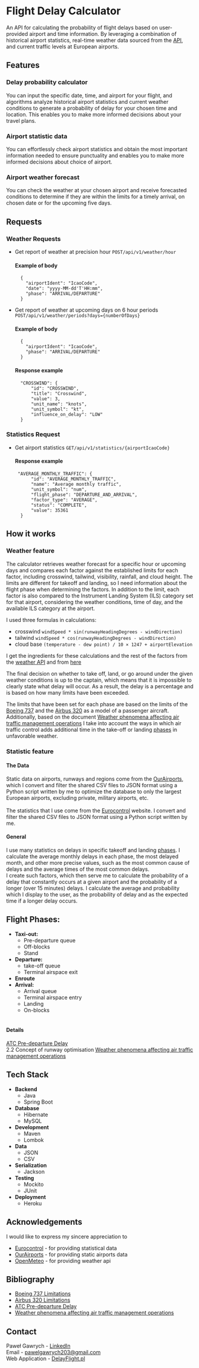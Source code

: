 # Flight Delay Calculator

An API for calculating the probability of flight delays based on user-provided airport and time information. By leveraging a combination of historical airport statistics, real-time weather data sourced from the [API](#acknowledgements), and current traffic levels at European airports.

## Features
  ### Delay probability calculator
  You can input the specific date, time, and airport for your flight, and algorithms analyze historical airport statistics and current weather conditions to generate a probability of delay for your chosen time and location. This enables you to make more informed decisions about your travel plans.
  
  ### Airport statistic data
  You can effortlessly check airport statistics and obtain the most important information needed to ensure punctuality and enables you to make more informed decisions about choice of airport.
  
  ### Airport weather forecast
  You can check the weather at your chosen airport and receive forecasted conditions to determine if they are within the limits for a timely arrival, on chosen date or for the upcoming five days.

## Requests
  ### Weather Requests
  * Get report of weather at precision hour `POST/api/v1/weather/hour`
  
    #### Example of body 
    ```
      {
        "airportIdent": "IcaoCode",
        "date": "yyyy-MM-dd'T'HH:mm",
        "phase": "ARRIVAL/DEPARTURE"
      }
    ```
* Get report of weather at upcoming days on 6 hour periods `POST/api/v1/weather/periods?days={numberOfDays}`

  #### Example of body
    ```
      {
        "airportIdent": "IcaoCode",
        "phase": "ARRIVAL/DEPARTURE"
      }
    ```

  #### Response example

  ```
    "CROSSWIND": {
        "id": "CROSSWIND",
        "title": "Crosswind",
        "value": 3,
        "unit_name": "knots",
        "unit_symbol": "kt",
        "influence_on_delay": "LOW"
    }
  ```

### Statistics Request
* Get airport statistics `GET/api/v1/statistics/{airportIcaoCode}`

  #### Response example
  
  ```
   "AVERAGE_MONTHLY_TRAFFIC": {
        "id": "AVERAGE_MONTHLY_TRAFFIC",
        "name": "Average monthly traffic",
        "unit_symbol": "num",
        "flight_phase": "DEPARTURE_AND_ARRIVAL",
        "factor_type": "AVERAGE",
        "status": "COMPLETE",
        "value": 35361
    }
  ```

## How it works
  ### Weather feature
  The calculator retrieves weather forecast for a specific hour or upcoming days and compares each factor against the established limits for each factor, including crosswind, tailwind, visibility, rainfall, and cloud height. The limits are different for takeoff and landing, so I need information about the flight phase when determining the factors. In addition to the limit, each factor is also compared to the Instrument Landing System (ILS) category set for that airport, considering the weather conditions, time of day, and the available ILS category at the airport.

  I used three formulas in calculations:
  * crosswind `windSpeed * sin(runwayHeadingDegrees - windDirection)`
  * tailwind `windSpeed * cos(runwayHeadingDegrees - windDirection)`
  * cloud base `(temperature - dew point) / 10 × 1247 + airportElevation`

  I get the ingredients for these calculations and the rest of the factors from the [weather API](#acknowledgements) and from [here](#the-data)


  The final decision on whether to take off, land, or go around under the given weather conditions is up to the captain, which means that it is impossible to clearly state what delay will occur. As a result, the delay is a percentage and is based on how many limits have been exceeded.

  The limits that have been set for each phase are based on the limits of the [Boeing 737](#bibliography) and the [Airbus 320](#bibliography) as a model of a passenger aircraft.
  Additionally, based on the document [Weather phenomena affecting air traffic management operations](#bibliography) I take into account the ways in which air traffic control adds additional time in the take-off or landing [phases](#flight-phases) in unfavorable weather.


  ### Statistic feature
  #### The Data
  Static data on airports, runways and regions come from the [OurAirports](#acknowledgements), which I convert and filter the shared CSV files to JSON format using a Python script written by me to optimize the database to only the largest European airports, excluding private, military airports, etc.<br/><br/>
  The statistics that I use come from the [Eurocontrol](#acknowledgements) website. I convert and filter the shared CSV files to JSON format using a Python script written by me.
  
  #### General
   I use many statistics on delays in specific takeoff and landing [phases](#flight-phases). I calculate the average monthly delays in each phase, the most delayed month, and other more precise values, such as the most common cause of delays and the average times of the most common delays. <br /> I create such factors, which then serve me to calculate the probability of a delay that constantly occurs at a given airport and the probability of a longer (over 15 minutes) delays. I calculate the average and probability which I display to the user, as the probability of delay and as the expected time if a longer delay occurs.

  ## Flight Phases:
  * **Taxi-out:**
    * Pre-departure queue
    * Off-blocks
    * Stand
  * **Departure:**
    * take-off queue
    * Terminal airspace exit
  * **Enroute**
  * **Arrival:**
    * Arrival queue
    * Terminal airspace entry
    * Landing
    * On-blocks
  <br/> <br/>
  #### Details
  [ATC Pre-departure Delay](#bibliography) <br /> 2.2 Concept of runway optimisation [Weather phenomena affecting air traffic management operations](#bibliography) 

## Tech Stack
* **Backend**
  * Java
  * Spring Boot
* **Database**
  * Hibernate
  * MySQL
* **Development**
  * Maven
  * Lombok
* **Data**
  * JSON
  * CSV
* **Serialization**
  * Jackson
* **Testing**
  * Mockito
  * JUnit
* **Deployment**
  * Heroku

## Acknowledgements
I would like to express my sincere appreciation to 
* [Eurocontrol](https://www.eurocontrol.int) - for providing statistical data
* [OurAirports](https://www.ourairports.com) - for providing static airports data
* [OpenMeteo](https://www.open-meteo.com) - for providing weather api

## Bibliography
* [Boeing 737 Limitations](http://www.b737.org.uk/limitations.htm)
* [Airbus 320 Limitations](https://wiki.ivao.aero/en/home/training/mediawiki/pending/Airbus_320_Limitations)
* [ATC Pre-departure Delay](https://ansperformance.eu/definition/atc-pre-departure-delay/)
* [Weather phenomena affecting air traffic management operations](https://ansperformance.eu/library/ATXIT_indicator_documentation_mar23.pdf)

## Contact
Paweł Gawrych - [LinkedIn](https://www.linkedin.com/in/Gawrych) <br/>
Email - pawelgawrych203@gmail.com <br/>
Web Application - [DelayFlight.pl](https://www.delayflight.pl/) <br/>
